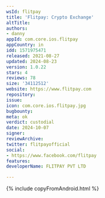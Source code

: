 ```yaml
---
wsId: flitpay
title: 'Flitpay: Crypto Exchange'
altTitle: 
authors:
- danny
appId: com.core.ios.flitpay
appCountry: in
idd: 1571975471
released: 2021-08-27
updated: 2024-08-23
version: 1.0.22
stars: 4
reviews: 78
size: '34112512'
website: https://www.flitpay.com
repository: 
issue: 
icon: com.core.ios.flitpay.jpg
bugbounty: 
meta: ok
verdict: custodial
date: 2024-10-07
signer: 
reviewArchive: 
twitter: flitpayofficial
social:
- https://www.facebook.com/flitpay
features: 
developerName: FLITPAY PVT LTD

---
```


{% include copyFromAndroid.html %}
